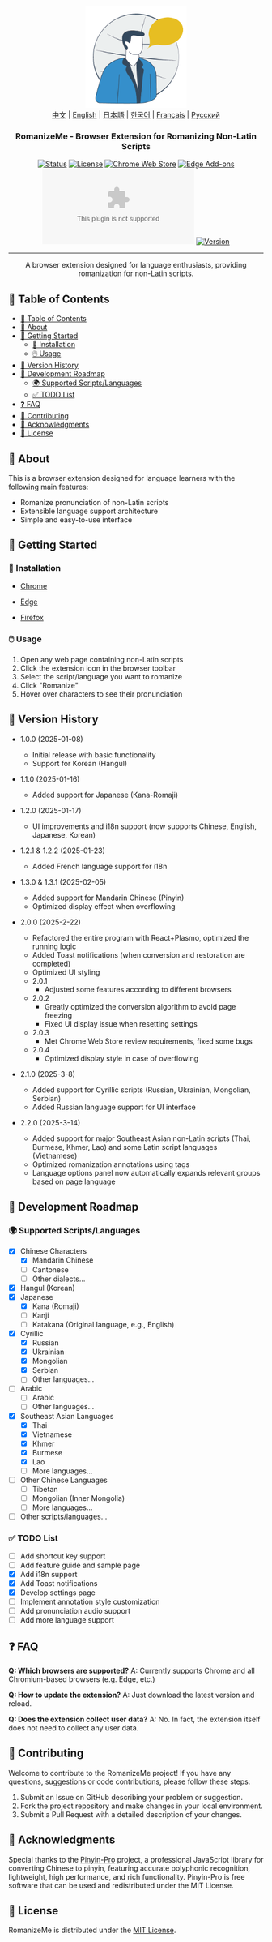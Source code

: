 <p align="center">
  <a href="https://github.com/jeffminim/RomanizeMe" rel="noopener">
 <img width=200px height=200px src="assets/romanizemelogo256.png" alt="RomanizeMe - Browser Extension Logo"></a>
  <br>
  <a href="Readme/README.zh.md">中文</a> | <a href="./README.md">English</a> | <a href="Readme/README.ja.md">日本語</a> | <a href="Readme/README.ko.md">한국어</a> | <a href="Readme/README.fr.md">Français</a> | <a href="Readme/README.ru.md">Русский</a>
</p>

<h3 align="center">RomanizeMe - Browser Extension for Romanizing Non-Latin Scripts</h3>

<div align="center">

[![Status](https://img.shields.io/badge/status-active-success.svg)]()
[![License](https://img.shields.io/badge/license-MIT-blue.svg)](/LICENSE)
[![Chrome Web Store](https://img.shields.io/chrome-web-store/v/nmakcdfenoniomkbnnmpommgnaondfhk
)](https://chromewebstore.google.com/detail/romanizeme/nmakcdfenoniomkbnnmpommgnaondfhk)
[![Edge Add-ons](https://img.shields.io/badge/Edge_Store-RomanizeMe-blue)](https://microsoftedge.microsoft.com/addons/detail/fdeofmabkieoopbbehanpfjglmidjjai)
[![Mozilla Add-on](https://img.shields.io/amo/v/eb54163f4d70456c8e98cbea1f22cecd%40windminim.com)](https://addons.mozilla.org/firefox/addon/romanizeme/)
[![Version](https://img.shields.io/badge/version-2.2.0-blue.svg)](https://github.com/jeffminim/RomanizeMe/releases/tag/v2.2.0)

</div>

---

<p align="center"> A browser extension designed for language enthusiasts, providing romanization for non-Latin scripts.
    <br> 
</p>

## 📝 Table of Contents

- [📝 Table of Contents](#-table-of-contents)
- [🧐 About ](#-about-)
- [🏁 Getting Started ](#-getting-started-)
  - [🔧 Installation](#-installation)
  - [🖱️ Usage](#️-usage)
- [📅 Version History ](#-version-history-)
- [📅 Development Roadmap ](#-development-roadmap-)
  - [🌍 Supported Scripts/Languages ](#-supported-scriptslanguages-)
  - [✅ TODO List](#-todo-list)
- [❓ FAQ ](#-faq-)
- [🤝 Contributing ](#-contributing-)
- [🙏 Acknowledgments ](#-acknowledgments-)
- [📜 License ](#-license-)

## 🧐 About <a name = "about"></a>

This is a browser extension designed for language learners with the following main features:

- Romanize pronunciation of non-Latin scripts
- Extensible language support architecture
- Simple and easy-to-use interface

## 🏁 Getting Started <a name = "getting-started"></a>

### 🔧 Installation

- [Chrome](https://chromewebstore.google.com/detail/romanizeme/nmakcdfenoniomkbnnmpommgnaondfhk)

- [Edge](https://microsoftedge.microsoft.com/addons/detail/fdeofmabkieoopbbehanpfjglmidjjai)

- [Firefox](https://addons.mozilla.org/firefox/addon/romanizeme/)

### 🖱️ Usage

1. Open any web page containing non-Latin scripts
2. Click the extension icon in the browser toolbar
3. Select the script/language you want to romanize
4. Click "Romanize"
5. Hover over characters to see their pronunciation

## 📅 Version History <a name = "version-history"></a>

- 1.0.0 (2025-01-08)
  - Initial release with basic functionality
  - Support for Korean (Hangul)

- 1.1.0 (2025-01-16)
  - Added support for Japanese (Kana-Romaji)

- 1.2.0 (2025-01-17)
  - UI improvements and i18n support (now supports Chinese, English, Japanese, Korean)

- 1.2.1 & 1.2.2 (2025-01-23)
  - Added French language support for i18n

- 1.3.0 & 1.3.1 (2025-02-05)
  - Added support for Mandarin Chinese (Pinyin)
  - Optimized display effect when overflowing

- 2.0.0 (2025-2-22)
  - Refactored the entire program with React+Plasmo, optimized the running logic
  - Added Toast notifications (when conversion and restoration are completed)
  - Optimized UI styling
  - 2.0.1
    - Adjusted some features according to different browsers
  - 2.0.2
    - Greatly optimized the conversion algorithm to avoid page freezing
    - Fixed UI display issue when resetting settings
  - 2.0.3
    - Met Chrome Web Store review requirements, fixed some bugs
  - 2.0.4
    - Optimized display style in case of overflowing

- 2.1.0 (2025-3-8)
  - Added support for Cyrillic scripts (Russian, Ukrainian, Mongolian, Serbian)
  - Added Russian language support for UI interface

- 2.2.0 (2025-3-14)
  - Added support for major Southeast Asian non-Latin scripts (Thai, Burmese, Khmer, Lao) and some Latin script languages (Vietnamese)
  - Optimized romanization annotations using <ruby> tags
  - Language options panel now automatically expands relevant groups based on page language

## 📅 Development Roadmap <a name = "development-roadmap"></a>

### 🌍 Supported Scripts/Languages <a name = "supported-languages"></a>

- [x] Chinese Characters
  - [x] Mandarin Chinese
  - [ ] Cantonese
  - [ ] Other dialects...
- [x] Hangul (Korean)
- [x] Japanese
  - [x] Kana (Romaji)
  - [ ] Kanji
  - [ ] Katakana (Original language, e.g., English)
- [x] Cyrillic
  - [x] Russian
  - [x] Ukrainian
  - [x] Mongolian
  - [x] Serbian
  - [ ] Other languages...
- [ ] Arabic
  - [ ] Arabic
  - [ ] Other languages...
- [x] Southeast Asian Languages
  - [x] Thai
  - [x] Vietnamese
  - [x] Khmer
  - [x] Burmese
  - [x] Lao
  - [ ] More languages...
- [ ] Other Chinese Languages
  - [ ] Tibetan
  - [ ] Mongolian (Inner Mongolia)
  - [ ] More languages...
- [ ] Other scripts/languages... 

### ✅ TODO List

- [ ] Add shortcut key support
- [ ] Add feature guide and sample page
- [x] Add i18n support
- [x] Add Toast notifications
- [x] Develop settings page
- [ ] Implement annotation style customization
- [ ] Add pronunciation audio support
- [ ] Add more language support

## ❓ FAQ <a name = "faq"></a>

**Q: Which browsers are supported?**
A: Currently supports Chrome and all Chromium-based browsers (e.g. Edge, etc.)

**Q: How to update the extension?**
A: Just download the latest version and reload.

**Q: Does the extension collect user data?**
A: No. In fact, the extension itself does not need to collect any user data.

## 🤝 Contributing <a name = "contributing"></a>

Welcome to contribute to the RomanizeMe project! If you have any questions, suggestions or code contributions, please follow these steps:

1. Submit an Issue on GitHub describing your problem or suggestion.
2. Fork the project repository and make changes in your local environment.
3. Submit a Pull Request with a detailed description of your changes.

## 🙏 Acknowledgments <a name = "acknowledgments"></a>

Special thanks to the [Pinyin-Pro](https://pinyin-pro.cn/) project, a professional JavaScript library for converting Chinese to pinyin, featuring accurate polyphonic recognition, lightweight, high performance, and rich functionality. Pinyin-Pro is free software that can be used and redistributed under the MIT License.

## 📜 License <a name = "license"></a>

RomanizeMe is distributed under the [MIT License](/LICENSE).

